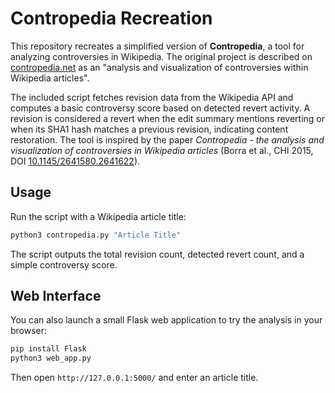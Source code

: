 # Contropedia Recreation

This repository recreates a simplified version of **Contropedia**, a tool for analyzing controversies in Wikipedia. The original project is described on [contropedia.net](https://contropedia.net) as an "analysis and visualization of controversies within Wikipedia articles".

The included script fetches revision data from the Wikipedia API and computes
a basic controversy score based on detected revert activity. A revision is
considered a revert when the edit summary mentions reverting or when its SHA1
hash matches a previous revision, indicating content restoration. The tool is
inspired by the paper *Contropedia - the analysis and visualization of controversies in Wikipedia articles* (Borra et al., CHI 2015, DOI [10.1145/2641580.2641622](https://doi.org/10.1145/2641580.2641622)).

## Usage

Run the script with a Wikipedia article title:

```bash
python3 contropedia.py "Article Title"
```

The script outputs the total revision count, detected revert count, and a simple controversy score.

## Web Interface

You can also launch a small Flask web application to try the analysis in your browser:

```bash
pip install Flask
python3 web_app.py
```

Then open `http://127.0.0.1:5000/` and enter an article title.
